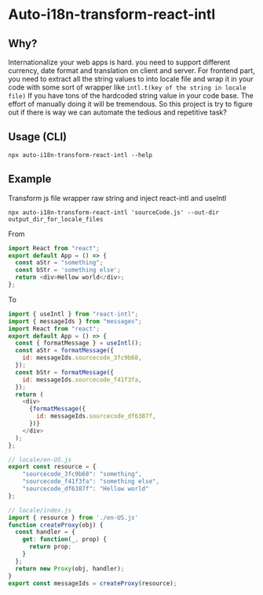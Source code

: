 # Auto-i18n-transform-react-intl

## Why?
Internationalize your web apps is hard. you need to support different currency, date format and translation on client and server. 
For frontend part, you need to extract all the string values to into locale file and wrap it in your code with some sort of wrapper like `intl.t(key of the string in locale file)`
If you have tons of the hardcoded string value in your code base. The effort of manually doing it will be tremendous.
So this project is try to figure out if there is way we can automate the tedious and repetitive task?

## Usage (CLI)
```npx
npx auto-i18n-transform-react-intl --help
```



## Example

Transform js file wrapper raw string and inject react-intl and useIntl 
```npx
npx auto-i18n-transform-react-intl 'sourceCode.js' --out-dir output_dir_for_locale_files
```
From 
```js
import React from "react";
export default App = () => {
  const aStr = "something";
  const bStr = 'something else';
  return <div>Hellow world</div>;
};
```
To
```js
import { useIntl } from "react-intl";
import { messageIds } from "messages";
import React from "react";
export default App = () => {
  const { formatMessage } = useIntl();
  const aStr = formatMessage({
    id: messageIds.sourcecode_3fc9b68,
  });
  const bStr = formatMessage({
    id: messageIds.sourcecode_f41f3fa,
  });
  return (
    <div>
      {formatMessage({
        id: messageIds.sourcecode_df6387f,
      })}
    </div>
  );
};
```
```js
// locale/en-US.js
export const resource = {
    "sourcecode_3fc9b68": "something",
    "sourcecode_f41f3fa": "something else",
    "sourcecode_df6387f": "Hellow world"
};
```
```js
// locale/index.js
import { resource } from './en-US.js'
function createProxy(obj) {
  const handler = {
    get: function(_, prop) {
      return prop;
    }
  };
  return new Proxy(obj, handler);
}
export const messageIds = createProxy(resource);
```
